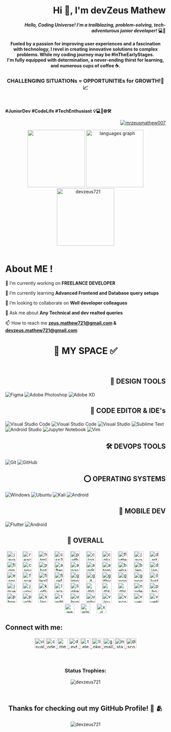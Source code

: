 
<h1 align="right" ; text-color="cyan" >Hi 👋, I'm devZeus Mathew</h1>
<h4 align="right"><b><i>Hello, Coding Universe! I'm a trailblazing, problem-solving, tech-adventurous junior developer! </i>💻🚀</h4> 
    <p align="center">Fueled by a passion for improving user experiences and a fascination with technology, I revel in creating innovative solutions to complex problems. While my coding journey may be #InTheEarlyStages.
        <br /> I'm fully equipped with determination, a never-ending thirst for learning, and numerous cups of coffee ☕. </b></p> 
    <h3 align="center"> CHALLENGING SITUATIONs = OPPORTUNITIEs for GROWTH!🚀📈 </h3><br/> 
   <p align="left"><b> #JuniorDev #CodeLife #TechEnthusiast 💡💻🚀🌐🛠️</b></p>
    
<p align="right"> <a href="https://twitter.com/mrzeusmathew007" target="blank"><img src="https://img.shields.io/twitter/follow/mrzeusmathew007?logo=twitter&style=for-the-badge&text_color=00ffff" alt="mrzeusmathew007" /></a> </p>

<div align="center"; border="none">
    <img src="https://github-readme-stats.vercel.app/api?username=devzeus721&show_icons=true&theme=holi&card_width=440&title_color=faff39&text_color=00ffff" height="180" float="left"/>

<img src="https://github-readme-stats.vercel.app/api/top-langs?username=devzeus721&locale=en&hide_title=false&layout=compact&card_width=320&langs_count=25&theme=holi&title_color=faff39&text_color=00ffff&hide_border=false" height="180" alt="languages graph" float="right"/>
<br />
</div>
    <div align="center"><img src="https://github-readme-streak-stats.herokuapp.com/?user=devzeus721&theme=prussian&hide_border=true" height="180" alt="devzeus721" />
    
</div>

<br>
<div>
<h1 align="left"><b>About ME ! </b></h1>
<div align="left"; text-color="00ffff">

🔭 I’m currently working on **FREELANCE DEVELOPER**

 🌱 I’m currently learning **Advanced Frontend and Database query setups**

👯 I’m looking to collaborate on **Well developer colleagues**

 💬 Ask me about **Any Technical and dev realted queries**

📫 How to reach me **<zeus.mathew721@gmail.com> & <devzeus.mathew721@gmail.com>**
</div>
</div>


<h1 align="center"> 🏁 MY SPACE ✅ </h1> 

<br />

## <p align="right"> 🍧 **DESIGN TOOLS** </p> ##

![Figma](https://img.shields.io/badge/figma-%23F24E1E.svg?style=for-the-badge&logo=figma&logoColor=black "Figma")
![Adobe Photoshop](https://img.shields.io/badge/adobe%20photoshop-%2331A8FF.svg?style=for-the-badge&logo=adobe%20photoshop&logoColor=black)
![Adobe XD](https://img.shields.io/badge/Adobe%20XD-470137?style=for-the-badge&logo=Adobe%20XD&logoColor=#FF61F6 "XD")


## <p align="right"> 📄 **CODE EDITOR & IDE's** </p> ##

![Visual Studio Code](https://img.shields.io/badge/VS%20Code-0078d7.svg?style=for-the-badge&logo=visual-studio-code&logoColor=black "Visual Studio Code")
![Visual Studio Code](https://img.shields.io/badge/VS%20Code%20Insider-24bfa5.svg?style=for-the-badge&logo=visual-studio-code&logoColor=black "Visual Studio Code")
![Visual Studio](https://img.shields.io/badge/Visual%20Studio-5C2D91.svg?style=for-the-badge&logo=visual-studio&logoColor=black "Visual Studio")
![Sublime Text](https://img.shields.io/badge/sublime_text-%23575757.svg?style=for-the-badge&logo=sublime-text&logoColor=blackimportant "Sublime Text")
![Android Studio](https://img.shields.io/badge/Android%20Studio-3DDC84.svg?style=for-the-badge&logo=android-studio&logoColor=black)
![Jupyter Notebook](https://img.shields.io/badge/jupyter-%23FA0F00.svg?style=for-the-badge&logo=jupyter&logoColor=black)
![Vim](https://img.shields.io/badge/VIM-%2311AB00.svg?style=for-the-badge&logo=vim&logoColor=black)
<br>
## <p align="right"> 🛠️ **DEVOPS TOOLS** </p> 


![Git](https://img.shields.io/badge/git-%23F05033.svg?style=for-the-badge&logo=git&logoColor=black "Git")
![GitHub](https://img.shields.io/badge/github-%23121011.svg?style=for-the-badge&logo=github&logoColor=white "GitHub")


## <p align="right"> ⭕ OPERATING SYSTEMS </p> ##

![Windows](https://img.shields.io/badge/Windows-0078D6?style=for-the-badge&logo=windows&textColor=blac&logoColor=black)
![Ubuntu](https://img.shields.io/badge/Ubuntu-E95420?style=for-the-badge&logo=ubuntu&logoColor=black)
![Kali](https://img.shields.io/badge/Kali-268BEE?style=for-the-badge&logo=kalilinux&logoColor=black)
![Android](https://img.shields.io/badge/Android-3DDC84?style=for-the-badge&logo=android&logoColor=black)
<br>

## <p align="right"> 📱 MOBILE DEV </p> ##

![Flutter](https://img.shields.io/badge/Flutter-02569B?style=for-the-badge&logo=flutter&logoColor=black "Flutter")
![Android](https://img.shields.io/badge/Android-3DDC84?style=for-the-badge&logo=android&logoColor=black "Android")
<br>


## <p align="center"> 💯 **OVERALL** </p> ##
<div align="center";
      margin-bottom="10px">
  <img src="https://cdn.jsdelivr.net/gh/devicons/devicon/icons/javascript/javascript-original.svg" height="30" alt="javascript logo"  />
  <img width="12" />
  <img src="https://cdn.jsdelivr.net/gh/devicons/devicon/icons/react/react-original.svg" height="30" alt="react logo"  />
  <img width="12" />
  <img src="https://cdn.jsdelivr.net/gh/devicons/devicon/icons/html5/html5-original.svg" height="30" alt="html5 logo"  />
  <img width="12" />
  <img src="https://cdn.jsdelivr.net/gh/devicons/devicon/icons/css3/css3-original.svg" height="30" alt="css3 logo"  />
  <img width="12" />
  <img src="https://cdn.jsdelivr.net/gh/devicons/devicon/icons/python/python-original.svg" height="30" alt="python logo"  />
  <img width="12" />
   <img src="https://cdn.jsdelivr.net/gh/devicons/devicon/icons/c/c-original.svg" height="30" alt="c logo"  />
  <img width="12" />
<img src="https://cdn.jsdelivr.net/gh/devicons/devicon/icons/cplusplus/cplusplus-original.svg" height="30" alt="cplusplus logo"  />
  <img width="12" />
<img src="https://cdn.jsdelivr.net/gh/devicons/devicon/icons/flutter/flutter-original.svg" height="30" alt="flutter logo"  />
  <img width="12" />
<img src="https://cdn.jsdelivr.net/gh/devicons/devicon/icons/java/java-original.svg" height="30" alt="java logo"  />
  <img width="12" />
  <img src="https://cdn.jsdelivr.net/gh/devicons/devicon/icons/dart/dart-original.svg" height="30" alt="dart logo"  />
  <img width="12" />
    <img src="https://cdn.jsdelivr.net/gh/devicons/devicon/icons/figma/figma-original.svg" height="30" alt="figma logo"  />
  <img width="12" />
    <img src="https://cdn.jsdelivr.net/gh/devicons/devicon/icons/canva/canva-original.svg" height="30" alt="canva logo"  />
  <img width="12" />
    <img src="https://cdn.jsdelivr.net/gh/devicons/devicon/icons/photoshop/photoshop-plain.svg" height="30" alt="photoshop logo"  />
  <img width="12" />
    <img src="https://cdn.jsdelivr.net/gh/devicons/devicon/icons/aftereffects/aftereffects-original.svg" height="30" alt="aftereffects logo"  />
  <img width="12" />
  <img src="https://cdn.jsdelivr.net/gh/devicons/devicon/icons/anaconda/anaconda-original.svg" height="30" alt="anaconda logo"  />
  <img width="12" />
  <img src="https://cdn.jsdelivr.net/gh/devicons/devicon/icons/androidstudio/androidstudio-original.svg" height="30" alt="androidstudio logo"  />
  <img width="12" />
  <img src="https://cdn.jsdelivr.net/gh/devicons/devicon/icons/atom/atom-original.svg" height="30" alt="atom logo"  />
  <img width="12" />
  <img src="https://cdn.jsdelivr.net/gh/devicons/devicon/icons/behance/behance-original.svg" height="30" alt="behance logo"  />
  <img width="12" />
  <img src="https://cdn.jsdelivr.net/gh/devicons/devicon/icons/blender/blender-original.svg" height="30" alt="blender logo"  />
  <img width="12" />
  
  <img src="https://cdn.jsdelivr.net/gh/devicons/devicon/icons/django/django-plain.svg" height="30" alt="django logo"  />
  <img width="12" />
  <img src="https://cdn.jsdelivr.net/gh/devicons/devicon/icons/express/express-original.svg" height="30" alt="express logo"  />
  <img width="12" />
  <img src="https://cdn.jsdelivr.net/gh/devicons/devicon/icons/facebook/facebook-original.svg" height="30" alt="facebook logo"  />
  <img width="12" />
  
  <img src="https://cdn.jsdelivr.net/gh/devicons/devicon/icons/filezilla/filezilla-plain.svg" height="30" alt="filezilla logo"  />
  <img width="12" />
  <img src="https://cdn.jsdelivr.net/gh/devicons/devicon/icons/firefox/firefox-original.svg" height="30" alt="firefox logo"  />
  <img width="12" />
  <img src="https://cdn.jsdelivr.net/gh/devicons/devicon/icons/gimp/gimp-original.svg" height="30" alt="gimp logo"  />
  <img width="12" />
  <img src="https://cdn.jsdelivr.net/gh/devicons/devicon/icons/git/git-original.svg" height="30" alt="git logo"  />
  <img width="12" />
  <img src="https://cdn.jsdelivr.net/gh/devicons/devicon/icons/github/github-original.svg" height="30" alt="github logo"  />
  <img width="12" />
  <img src="https://cdn.jsdelivr.net/gh/devicons/devicon/icons/google/google-original.svg" height="30" alt="google logo"  />
  <img width="12" />
  <img src="https://cdn.jsdelivr.net/gh/devicons/devicon/icons/googlecloud/googlecloud-original.svg" height="30" alt="googlecloud logo"  />
  <img width="12" />
  <img src="https://cdn.jsdelivr.net/gh/devicons/devicon/icons/illustrator/illustrator-plain.svg" height="30" alt="illustrator logo"  />
  <img width="12" />
  <img src="https://cdn.jsdelivr.net/gh/devicons/devicon/icons/jquery/jquery-original.svg" height="30" alt="jquery logo"  />
  <img width="12" />
  <img src="https://cdn.jsdelivr.net/gh/devicons/devicon/icons/jupyter/jupyter-original.svg" height="30" alt="jupyter logo"  />
  <img width="12" />
  <img src="https://cdn.jsdelivr.net/gh/devicons/devicon/icons/kotlin/kotlin-original.svg" height="30" alt="kotlin logo"  />
  <img width="12" />
  <img src="https://cdn.jsdelivr.net/gh/devicons/devicon/icons/laravel/laravel-plain.svg" height="30" alt="laravel logo"  />
  <img width="12" />
  <img src="https://cdn.jsdelivr.net/gh/devicons/devicon/icons/linkedin/linkedin-original.svg" height="30" alt="linkedin logo"  />
  <img width="12" />
  <img src="https://cdn.jsdelivr.net/gh/devicons/devicon/icons/mongodb/mongodb-original.svg" height="30" alt="mongodb logo"  />
  <img width="12" />
  <img src="https://cdn.jsdelivr.net/gh/devicons/devicon/icons/msdos/msdos-original.svg" height="30" alt="msdos logo"  />
  <img width="12" />
  <img src="https://cdn.jsdelivr.net/gh/devicons/devicon/icons/mysql/mysql-original.svg" height="30" alt="mysql logo"  />
  <img width="12" />
  <img src="https://cdn.jsdelivr.net/gh/devicons/devicon/icons/nodejs/nodejs-original.svg" height="30" alt="nodejs logo"  />
  <img width="12" />
  <img src="https://cdn.jsdelivr.net/gh/devicons/devicon/icons/php/php-original.svg" height="30" alt="php logo"  />
  <img width="12" />
  <img src="https://cdn.jsdelivr.net/gh/devicons/devicon/icons/phpstorm/phpstorm-original.svg" height="30" alt="phpstorm logo"  />
  <img width="12" />
  <img src="https://cdn.jsdelivr.net/gh/devicons/devicon/icons/pycharm/pycharm-original.svg" height="30" alt="pycharm logo"  />
  <img width="12" />
  <img src="https://cdn.jsdelivr.net/gh/devicons/devicon/icons/slack/slack-original.svg" height="30" alt="slack logo"  />
  <img width="12" />
  <img src="https://cdn.jsdelivr.net/gh/devicons/devicon/icons/twitter/twitter-original.svg" height="30" alt="twitter logo"  />
  <img width="12" />
  <img src="https://cdn.jsdelivr.net/gh/devicons/devicon/icons/ubuntu/ubuntu-plain.svg" height="30" alt="ubuntu logo"  />
  <img width="12" />
  <img src="https://cdn.jsdelivr.net/gh/devicons/devicon/icons/unity/unity-original.svg" logoColor="white" height="30" alt="unity logo"  />
  <img width="12" />
  <img src="https://cdn.jsdelivr.net/gh/devicons/devicon/icons/visualstudio/visualstudio-plain.svg" height="30" alt="visualstudio logo"  />
  <img width="12" />
  <img src="https://cdn.jsdelivr.net/gh/devicons/devicon/icons/vscode/vscode-original.svg" height="30" alt="vscode logo"  />
  <img width="12" />
  <img src="https://cdn.jsdelivr.net/gh/devicons/devicon/icons/vuejs/vuejs-original.svg" height="30" alt="vuejs logo"  />
  <img width="12" />
  <img src="https://cdn.jsdelivr.net/gh/devicons/devicon/icons/vuetify/vuetify-original.svg" height="30" alt="vuetify logo"  />
  <img width="12" />
  <img src="https://cdn.jsdelivr.net/gh/devicons/devicon/icons/webflow/webflow-original.svg" height="30" alt="webflow logo"  />
  <img width="12" />
  <img src="https://cdn.jsdelivr.net/gh/devicons/devicon/icons/windows8/windows8-original.svg" height="30" alt="windows8 logo"  />
  <img width="12" />
  <img src="https://cdn.jsdelivr.net/gh/devicons/devicon/icons/xd/xd-plain.svg" height="30" alt="xd logo"  />
</div>

## <p align="left"> Connect with me: </p> ##
<div align="center">
  <a href="https://app.vsaex.visualstudio.com/go/profile" target="_blank">
    <img src="https://img.shields.io/static/v1?message=Visual Studio &logo=visualstudio&label=&color=blue&logoColor=black&labelColor=blue&style=for-the-badge" height="32" alt="visualstudio logo"  />
  </a>
  <a href="https://codepen.io/devZeus721" target="_blank">
    <img src="https://img.shields.io/static/v1?message=Codepen&logo=codepen&label=&color=000000&logoColor=cyan&labelColor=black&style=for-the-badge" height="32" alt="codepen logo"  />
  </a>
  <a href="https://medium.com/@devzeus.mathew721" target="_blank">
    <img src="https://img.shields.io/static/v1?message=Medium&logo=medium&label=&color=12100E&logoColor=cyan&labelColor=&style=for-the-badge" height="32" alt="medium logo"  />
  </a>
  <a href="https://dev.to/devzeus721" target="_blank">
    <img src="https://img.shields.io/static/v1?message=dev.to&logo=dev.to&label=&color=0A0A0A&logoColor=cyan&labelColor=&style=for-the-badge" height="32" alt="devto logo"  />
  </a>
   <a href="https://web.telegram.org/k/#@ZeusLegendry007" target="_blank">
    <img src="https://img.shields.io/static/v1?message=Telegram&logo=telegram&label=&color=000000&logoColor=cyan&labelColor=black&style=for-the-badge" height="32" alt="telegram logo"  />
  </a>
  <a href="https://www.linkedin.com/in/iammrzeusmathewk" target="_blank">
    <img src="https://img.shields.io/static/v1?message=LinkedIn&logo=linkedin&label=&color=blue&logoColor=black&labelColor=blue&style=for-the-badge" height="32" alt="linkedin logo"  />
  </a>
  <a href="devzeus.mathew721@gmail.com" target="_blank">
    <img src="https://img.shields.io/static/v1?message=Gmail&logo=gmail&label=&color=D14836&logoColor=black&labelColor=&style=for-the-badge" height="32" alt="gmail logo"  />
  </a>
  <a href="https://www.instagram.com/_mrzeus.mathew007" target="_blank">
    <img src="https://img.shields.io/static/v1?message=Instagram&logo=instagram&label=&color=pink&logoColor=black&labelColor=pink&style=for-the-badge" height="32" alt="instagram logo"  />
  </a>
  <a href="_mr.zeusmathewk721" target="_blank">
    <img src="https://img.shields.io/static/v1?message=Discord&logo=discord&label=&color=7289DA&logoColor=black&labelColor=&style=for-the-badge" height="32" alt="discord logo"  />
  </a>

</div>
<br>
<br>

<h3 align="center"><b>Status Trophies:</b></h3>
<p align="center"><img src="https://github-profile-trophy.vercel.app/?username=devzeus721&theme=algolia"  alt="devzeus721" />
</a> </p>
<br>

## <p align="center"> **Thanks for checking out my GitHub Profile!** 🙏 🫂 </p> ##

<p align="center"> <img src="https://komarev.com/ghpvc/?username=devzeus721&label=Profile%20views&color=00b5b5&style=plastic" alt="devzeus721" /> </p>
